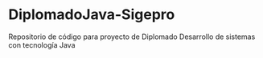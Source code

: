# DiplomadoJava-Sigepro
 Repositorio de código para proyecto de Diplomado Desarrollo de sistemas con tecnología Java
